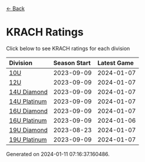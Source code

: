 [<- Back](../readme.md)
# KRACH Ratings
Click below to see KRACH ratings for each division

| Division | Season Start | Latest Game |
| :-- | :-- | :-- |
| [10U](10U-ratings.md) | 2023-09-09 | 2024-01-07 |
| [12U](12U-ratings.md) | 2023-09-09 | 2024-01-07 |
| [14U Diamond](14U-Diamond-ratings.md) | 2023-09-09 | 2024-01-07 |
| [14U Platinum](14U-Platinum-ratings.md) | 2023-09-09 | 2024-01-07 |
| [16U Diamond](16U-Diamond-ratings.md) | 2023-09-09 | 2024-01-07 |
| [16U Platinum](16U-Platinum-ratings.md) | 2023-09-09 | 2024-01-06 |
| [19U Diamond](19U-Diamond-ratings.md) | 2023-08-23 | 2024-01-07 |
| [19U Platinum](19U-Platinum-ratings.md) | 2023-09-09 | 2024-01-07 |

Generated on 2024-01-11 07:16:37.160486.
